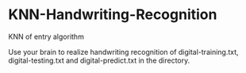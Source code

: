 # KNN-Handwriting-Recognition
  KNN of entry algorithm

Use your brain to realize handwriting recognition of digital-training.txt, digital-testing.txt and digital-predict.txt in the directory.
